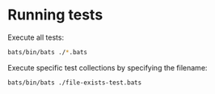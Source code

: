# Running tests

Execute all tests:

```bash
bats/bin/bats ./*.bats
```

Execute specific test collections by specifying the filename:

```bash
bats/bin/bats ./file-exists-test.bats
```
